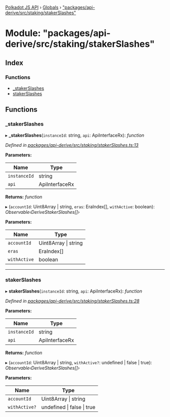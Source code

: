 [Polkadot JS API](../README.md) › [Globals](../globals.md) › ["packages/api-derive/src/staking/stakerSlashes"](_packages_api_derive_src_staking_stakerslashes_.md)

# Module: "packages/api-derive/src/staking/stakerSlashes"

## Index

### Functions

* [_stakerSlashes](_packages_api_derive_src_staking_stakerslashes_.md#_stakerslashes)
* [stakerSlashes](_packages_api_derive_src_staking_stakerslashes_.md#stakerslashes)

## Functions

###  _stakerSlashes

▸ **_stakerSlashes**(`instanceId`: string, `api`: ApiInterfaceRx): *function*

*Defined in [packages/api-derive/src/staking/stakerSlashes.ts:13](https://github.com/polkadot-js/api/blob/b4cae1483/packages/api-derive/src/staking/stakerSlashes.ts#L13)*

**Parameters:**

Name | Type |
------ | ------ |
`instanceId` | string |
`api` | ApiInterfaceRx |

**Returns:** *function*

▸ (`accountId`: Uint8Array | string, `eras`: EraIndex[], `withActive`: boolean): *Observable‹DeriveStakerSlashes[]›*

**Parameters:**

Name | Type |
------ | ------ |
`accountId` | Uint8Array &#124; string |
`eras` | EraIndex[] |
`withActive` | boolean |

___

###  stakerSlashes

▸ **stakerSlashes**(`instanceId`: string, `api`: ApiInterfaceRx): *function*

*Defined in [packages/api-derive/src/staking/stakerSlashes.ts:28](https://github.com/polkadot-js/api/blob/b4cae1483/packages/api-derive/src/staking/stakerSlashes.ts#L28)*

**Parameters:**

Name | Type |
------ | ------ |
`instanceId` | string |
`api` | ApiInterfaceRx |

**Returns:** *function*

▸ (`accountId`: Uint8Array | string, `withActive?`: undefined | false | true): *Observable‹DeriveStakerSlashes[]›*

**Parameters:**

Name | Type |
------ | ------ |
`accountId` | Uint8Array &#124; string |
`withActive?` | undefined &#124; false &#124; true |
